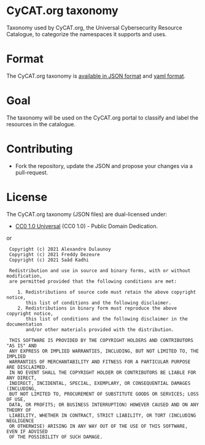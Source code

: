 
# CyCAT.org taxonomy

Taxonomy used by CyCAT.org, the Universal Cybersecurity Resource Catalogue, to categorize the namespaces it supports and uses.

# Format

The CyCAT.org taxonomy is [available in JSON format](https://github.com/CyCat-project/cycat-taxonomy/blob/main/json/machinetag.json) and [yaml format](https://github.com/CyCat-project/cycat-taxonomy/blob/main/yaml/machinetag.yaml).

# Goal

The taxonomy will be used on the CyCAT.org portal to classify and label the resources in the catalogue.

# Contributing

- Fork the repository, update the JSON and propose your changes via a pull-request.

# License

The CyCAT.org taxonomy (JSON files) are dual-licensed under:

- [CC0 1.0 Universal](https://creativecommons.org/publicdomain/zero/1.0/legalcode) (CC0 1.0) - Public Domain Dedication.

or

~~~~
 Copyright (c) 2021 Alexandre Dulaunoy 
 Copyright (c) 2021 Freddy Dezeure
 Copyright (c) 2021 Saâd Kadhi 

 Redistribution and use in source and binary forms, with or without modification,
 are permitted provided that the following conditions are met:

    1. Redistributions of source code must retain the above copyright notice,
       this list of conditions and the following disclaimer.
    2. Redistributions in binary form must reproduce the above copyright notice,
       this list of conditions and the following disclaimer in the documentation
       and/or other materials provided with the distribution.

 THIS SOFTWARE IS PROVIDED BY THE COPYRIGHT HOLDERS AND CONTRIBUTORS "AS IS" AND
 ANY EXPRESS OR IMPLIED WARRANTIES, INCLUDING, BUT NOT LIMITED TO, THE IMPLIED
 WARRANTIES OF MERCHANTABILITY AND FITNESS FOR A PARTICULAR PURPOSE ARE DISCLAIMED.
 IN NO EVENT SHALL THE COPYRIGHT HOLDER OR CONTRIBUTORS BE LIABLE FOR ANY DIRECT,
 INDIRECT, INCIDENTAL, SPECIAL, EXEMPLARY, OR CONSEQUENTIAL DAMAGES (INCLUDING,
 BUT NOT LIMITED TO, PROCUREMENT OF SUBSTITUTE GOODS OR SERVICES; LOSS OF USE,
 DATA, OR PROFITS; OR BUSINESS INTERRUPTION) HOWEVER CAUSED AND ON ANY THEORY OF
 LIABILITY, WHETHER IN CONTRACT, STRICT LIABILITY, OR TORT (INCLUDING NEGLIGENCE
 OR OTHERWISE) ARISING IN ANY WAY OUT OF THE USE OF THIS SOFTWARE, EVEN IF ADVISED
 OF THE POSSIBILITY OF SUCH DAMAGE.
~~~~~

